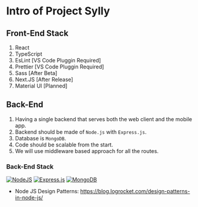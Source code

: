 # Intro of Project Sylly

## Front-End Stack

1. React
2. TypeScript
3. EsLint [VS Code Pluggin Required]
4. Prettier [VS Code Pluggin Required]
5. Sass [After Beta]
6. Next.JS [After Release]
7. Material UI [Planned]

## Back-End

1. Having a single backend that serves both the web client and the mobile app.
2. Backend should be made of `Node.js` with `Express.js`.
3. Database is `MongoDB`.
4. Code should be scalable from the start.
5. We will use middleware based approach for all the routes.

### Back-End Stack

[![NodeJS](https://img.shields.io/badge/node.js-6DA55F?style=for-the-badge&logo=node.js&logoColor=white)](https://nodejs.org/en/)
[![Express.js](https://img.shields.io/badge/express.js-%23404d59.svg?style=for-the-badge&logo=express&logoColor=%2361DAFB)](http://expressjs.com/)
[![MongoDB](https://img.shields.io/badge/MongoDB-%234ea94b.svg?style=for-the-badge&logo=mongodb&logoColor=white)](https://www.mongodb.com/)

- Node JS Design Patterns: <https://blog.logrocket.com/design-patterns-in-node-js/>

